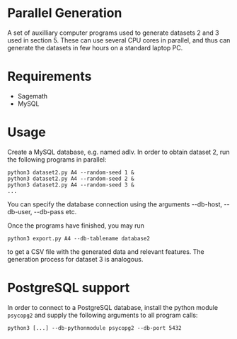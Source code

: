 # Parallel Generation
A set of auxilliary computer programs used to generate datasets 2 and 3 used in
section 5. These can use several CPU cores in parallel, and thus can generate
the datasets in few hours on a standard laptop PC.

# Requirements
- Sagemath
- MySQL

# Usage
Create a MySQL database, e.g. named adlv. In order to obtain dataset 2, run the following programs in parallel:

```
python3 dataset2.py A4 --random-seed 1 &
python3 dataset2.py A4 --random-seed 2 &
python3 dataset2.py A4 --random-seed 3 &
...
```

You can specify the database connection using the arguments --db-host, --db-user, --db-pass etc.

Once the programs have finished, you may run
```
python3 export.py A4 --db-tablename database2
```
to get a CSV file with the generated data and relevant features. The generation process for dataset 3 is analogous.

# PostgreSQL support

In order to connect to a PostgreSQL database, install the python module `psycopg2` and supply the following arguments to all program calls:

```
python3 [...] --db-pythonmodule psycopg2 --db-port 5432
```
